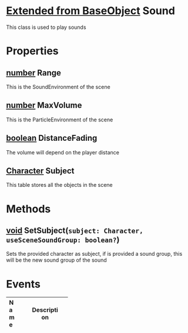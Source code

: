 # [Extended from BaseObject](BaseObject.md) Sound 
This class is used to play sounds
	 
# Properties

## [number](number.md) Range
This is the SoundEnvironment of the scene
		
## [number](number.md) MaxVolume
This is the ParticleEnvironment of the scene
		
## [boolean](boolean.md) DistanceFading
The volume will depend on the player distance

## [Character](Character.md) Subject
This table stores all the objects in the scene
		


# Methods

## [void](https://create.roblox.com/docs/scripting/luau/nil) SetSubject(`subject: Character, useSceneSoundGroup: boolean?`) 
 Sets the provided character as subject, if is provided a sound group, this will be the new sound group of the sound
	

# Events
|<div style="width:20%; max-size: 20%">Name</div>|<div style="width:80%; max-size: 80%">Description</div>|
|---|---|



